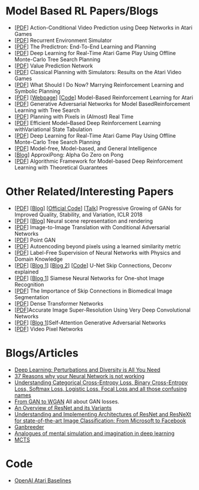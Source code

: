 # Model Based RL Papers/Blogs
* [[PDF](https://arxiv.org/pdf/1507.08750.pdf)] Action-Conditional Video Prediction using Deep Networks in Atari Games
* [[PDF](https://arxiv.org/pdf/1704.02254.pdf)] Recurrent Environment Simulator
* [[PDF](https://arxiv.org/pdf/1612.08810.pdf)] The Predictron: End-To-End Learning and Planning
* [[PDF](https://web.eecs.umich.edu/~baveja/Papers/UCTtoCNNsAtariGames-FinalVersion.pdf)] Deep Learning for Real-Time Atari Game Play Using Offline Monte-Carlo Tree Search Planning
* [[PDF](https://papers.nips.cc/paper/7192-value-prediction-network.pdf)] Value Prediction Network
* [[PDF](https://www.ijcai.org/Proceedings/15/Papers/230.pdf)] Classical Planning with Simulators: Results on the Atari Video Games
* [[PDF](https://arxiv.org/pdf/1901.01492.pdf)] What Should I Do Now? Marrying Reinforcement Learning and Symbolic Planning
* [[PDF](https://www.mimuw.edu.pl/~henrykm/pubs_2018/model-based-reinforcement.pdf)] [[Webpage](https://sites.google.com/view/modelbasedrlatari/home)] [[Code](https://github.com/facebookresearch/slbo/blob/master/README.md)] Model-Based Reinforcement Learning for Atari
* [[PDF](http://tedxiao.me/pdf/gans_drl.pdf)] Generative Adversarial Networks for Model BasedReinforcement Learning with Tree Search
* [[PDF](https://arxiv.org/pdf/1801.03354.pdf)] Planning with Pixels in (Almost) Real Time
* [[PDF](https://arxiv.org/pdf/1802.04325.pdf)] Efficient Model–Based Deep Reinforcement Learning withVariational State Tabulation
* [[PDF](https://web.eecs.umich.edu/~baveja/Papers/UCTtoCNNsAtariGames-FinalVersion.pdf)] Deep Learning for Real-Time Atari Game Play Using Offline Monte-Carlo Tree Search Planning
* [[PDF](https://arxiv.org/pdf/1806.02308.pdf)] Model-free, Model-based, and General Intelligence
* [[Blog](https://jonathanfiat.github.io/ApproxiPong/)] ApproxiPong: Alpha Go Zero on Pong
* [[PDF](https://arxiv.org/pdf/1807.03858.pdf)] Algorithmic Framework for Model-based Deep Reinforcement Learning with Theoretical Guarantees

# Other Related/Interesting Papers
* [[PDF](https://arxiv.org/pdf/1710.10196.pdf)] [[Blog](https://towardsdatascience.com/progan-how-nvidia-generated-images-of-unprecedented-quality-51c98ec2cbd2?fbclid=IwAR3Fa-jvvre2VNxDR-uIe_tGISXh1OGQ_UIrYcrXVgi1uLjdQ-180cVLpX4)] [[Official Code](https://github.com/tkarras/progressive_growing_of_gans)] [[Talk](https://www.youtube.com/watch?v=ReZiqCybQPA)] Progressive Growing of GANs for Improved Quality, Stability, and Variation, ICLR 2018
* [[PDF](http://science.sciencemag.org/content/sci/360/6394/1204.full.pdf)] [[Blog](https://deepmind.com/blog/neural-scene-representation-and-rendering/)] Neural scene representation and rendering
* [[PDF](https://arxiv.org/pdf/1611.07004.pdf)] Image-to-Image Translation with Conditional Adversarial Networks
* [[PDF](https://arxiv.org/pdf/1810.05795.pdf)] Point GAN
* [[PDF](https://arxiv.org/pdf/1512.09300.pdf)] Autoencoding beyond pixels using a learned similarity metric
* [[PDF](https://arxiv.org/pdf/1609.05566.pdf)] Label-Free Supervision of Neural Networks with Physics and Domain Knowledge
* [[PDF](https://arxiv.org/pdf/1505.04597.pdf)] [[Blog 1](http://deeplearning.net/tutorial/unet.html)] [[Blog 2](https://medium.com/@keremturgutlu/semantic-segmentation-u-net-part-1-d8d6f6005066)] [[Code](https://github.com/milesial/Pytorch-UNet)] U-Net
 Skip Connections, Deconv explained
* [[PDF](https://www.cs.cmu.edu/~rsalakhu/papers/oneshot1.pdf)] [[Blog 1](https://towardsdatascience.com/siamese-network-triplet-loss-b4ca82c1aec8)] Siamese Neural Networks for One-shot Image Recognition
* [[PDF](https://arxiv.org/abs/1608.04117)] The Importance of Skip Connections in Biomedical Image Segmentation
* [[PDF](https://openreview.net/forum?id=r1D4bs1Wz)] Dense Transformer Networks
* [[PDF](https://cv.snu.ac.kr/research/VDSR/VDSR_CVPR2016.pdf)]Accurate Image Super-Resolution Using Very Deep Convolutional Networks
* [[PDF](https://arxiv.org/pdf/1805.08318.pdf)] [[Blog 1](https://towardsdatascience.com/not-just-another-gan-paper-sagan-96e649f01a6b?fbclid=IwAR11-ziefxUngZEBjFPI2Wd_T5yAQlqDDhUqzfAlHpd2i8i2h21SThiC-hc)]Self-Attention Generative Adversarial Networks
* [[PDF](https://arxiv.org/pdf/1610.00527.pdf)] Video Pixel Networks


# Blogs/Articles
* [Deep Learning: Perturbations and Diversity is All You Need](https://medium.com/intuitionmachine/deep-learning-perturbations-is-all-you-need-d630b6980587?fbclid=IwAR168X_cmBnZ81UOTem5ngRgirnGegKVPEt7RRN1Sdcdn8ohVr2uIIqomDg)
* [37 Reasons why your Neural Network is not working](https://blog.slavv.com/37-reasons-why-your-neural-network-is-not-working-4020854bd607)
* [Understanding Categorical Cross-Entropy Loss, Binary Cross-Entropy Loss, Softmax Loss, Logistic Loss, Focal Loss and all those confusing names](https://gombru.github.io/2018/05/23/cross_entropy_loss/)
* [From GAN to WGAN](https://lilianweng.github.io/lil-log/2017/08/20/from-GAN-to-WGAN.html)
	All about GAN losses.
* [An Overview of ResNet and its Variants](https://towardsdatascience.com/an-overview-of-resnet-and-its-variants-5281e2f56035)
* [Understanding and Implementing Architectures of ResNet and ResNeXt for state-of-the-art Image Classification: From Microsoft to Facebook](https://medium.com/@14prakash/understanding-and-implementing-architectures-of-resnet-and-resnext-for-state-of-the-art-image-cf51669e1624)
* [Ganbreeder](https://ganbreeder.app)
* [Analogues of mental simulation and imagination in deep learning](https://www.sciencedirect.com/science/article/pii/S2352154618301670?fbclid=IwAR2Aojn5sC9NqeiiBfn1K6L61UVLqF8dYQBoHCz5GJeHxXl3ACk9ShWa91Q)
* [MCTS](https://jeffbradberry.com/posts/2015/09/intro-to-monte-carlo-tree-search/)

# Code
* [OpenAI Atari Baselines](https://github.com/openai/baselines)